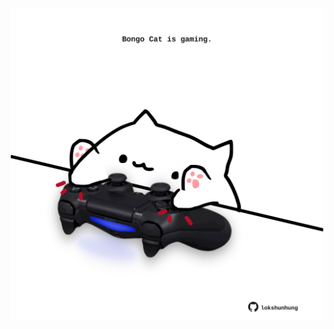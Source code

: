 <!-- built at 13/02/2021, 20:01:30 UTC -->
<p align="center">
  <img width="500" height="500" src="./ReadmeImage.svg">
</p>
